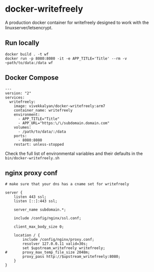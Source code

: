 # docker-writefreely

A production docker container for writefreely designed to work with the
linuxserver/letsencrypt.

## Run locally

```
docker build . -t wf
docker run -p 8080:8080 -it -e APP_TITLE='Title' --rm -v ~path/to/data:/data wf
```

## Docker Compose

```
---
version: "2"
services:
  writefreely:
    image: vivekkalyan/docker-writefreely:arm7
    container_name: writefreely
    environment:
      - APP_TITLE="Title"
      - APP_URL="https:\/\/subdomain.domain.com"
    volumes:
      - /path/to/data/:/data
    ports:
      - 8080:8080
    restart: unless-stopped

```

Check the full list of environmental variables and their defaults in the
`bin/docker-writefreely.sh`

## nginx proxy conf

```
# make sure that your dns has a cname set for writefreely

server {
    listen 443 ssl;
    listen [::]:443 ssl;

    server_name subdomain.*;

    include /config/nginx/ssl.conf;

    client_max_body_size 0;

    location / {
        include /config/nginx/proxy.conf;
        resolver 127.0.0.11 valid=30s;
        set $upstream_writefreely writefreely;
#       proxy_max_temp_file_size 2048m;
        proxy_pass http://$upstream_writefreely:8080;
    }
}
```
